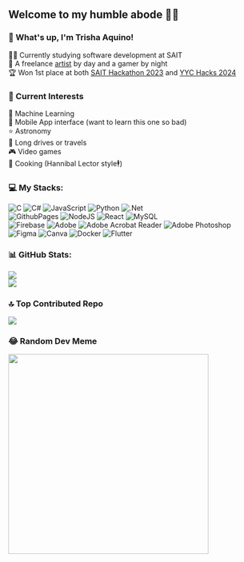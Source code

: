 <!-- My profile: I'll just have to edit it along the way :D -->

## Welcome to my humble abode :love_you_gesture:😎

### 👋 What's up, I'm Trisha Aquino!
👩‍💻 Currently studying software development at SAIT<br/>
🎨 A freelance [artist](https://www.instagram.com/leakissha/?hl=en) by day and a gamer by night<br/>
🏆 Won 1st place at both [SAIT Hackathon 2023](https://www.linkedin.com/posts/trishaaquino_saithack-activity-7141874351141699585-Tarl?utm_source=share&utm_medium=member_desktop) and [YYC Hacks 2024]([https://yychacks.ca/](https://livewirecalgary.com/2024/02/05/yyc-hacks-2024-hackathon-winner-gives-newcomers-info-right-after-they-land-in-calgary/))

### 👀 Current Interests 
🤖 Machine Learning<br/>
📱 Mobile App interface (want to learn this one so bad)<br/>
⭐ Astronomy<br/>
🚗 Long drives or travels<br/>
🎮 Video games<br/>
🥘 Cooking (Hannibal Lector style🕴️)<br/>

### 💻 My Stacks:
![C](https://img.shields.io/badge/c-%2300599C.svg?style=for-the-badge&logo=c&logoColor=white) 
![C#](https://img.shields.io/badge/c%23-%23239120.svg?style=for-the-badge&logo=csharp&logoColor=white) 
![JavaScript](https://img.shields.io/badge/javascript-%23323330.svg?style=for-the-badge&logo=javascript&logoColor=%23F7DF1E) 
![Python](https://img.shields.io/badge/python-3670A0?style=for-the-badge&logo=python&logoColor=ffdd54) 
![.Net](https://img.shields.io/badge/.NET-5C2D91?style=for-the-badge&logo=.net&logoColor=white)<br/>
![GithubPages](https://img.shields.io/badge/github%20pages-121013?style=for-the-badge&logo=github&logoColor=white) 
![NodeJS](https://img.shields.io/badge/node.js-6DA55F?style=for-the-badge&logo=node.js&logoColor=white) 
![React](https://img.shields.io/badge/react-%2320232a.svg?style=for-the-badge&logo=react&logoColor=%2361DAFB) 
![MySQL](https://img.shields.io/badge/mysql-%2300000f.svg?style=for-the-badge&logo=mysql&logoColor=white) <br/>
![Firebase](https://img.shields.io/badge/Firebase-039BE5?style=for-the-badge&logo=Firebase&logoColor=white) 
![Adobe](https://img.shields.io/badge/adobe-%23FF0000.svg?style=for-the-badge&logo=adobe&logoColor=white) 
![Adobe Acrobat Reader](https://img.shields.io/badge/Adobe%20Acrobat%20Reader-EC1C24.svg?style=for-the-badge&logo=Adobe%20Acrobat%20Reader&logoColor=white) 
![Adobe Photoshop](https://img.shields.io/badge/adobe%20photoshop-%2331A8FF.svg?style=for-the-badge&logo=adobe%20photoshop&logoColor=white) <br/>
![Figma](https://img.shields.io/badge/figma-%23F24E1E.svg?style=for-the-badge&logo=figma&logoColor=white)
![Canva](https://img.shields.io/badge/Canva-%2300C4CC.svg?style=for-the-badge&logo=Canva&logoColor=white) 
![Docker](https://img.shields.io/badge/docker-%230db7ed.svg?style=for-the-badge&logo=docker&logoColor=white) 
![Flutter](https://img.shields.io/badge/Flutter-%2302569B.svg?style=for-the-badge&logo=Flutter&logoColor=white)
### 📊 GitHub Stats:
![](https://github-readme-stats.vercel.app/api?username=TYAquino&theme=dracula&hide_border=false&include_all_commits=false&count_private=false)<br/>
![](https://github-readme-stats.vercel.app/api/top-langs/?username=TYAquino&theme=dracula&hide_border=false&include_all_commits=false&count_private=false&layout=compact)

### 🔝 Top Contributed Repo
![](https://github-contributor-stats.vercel.app/api?username=TYAquino&limit=5&theme=dark&combine_all_yearly_contributions=true)

### 😂 Random Dev Meme
<img src='https://randommeme-five.vercel.app/' style="height: 400px;"/>

<!-- Proudly created with GPRM ( https://gprm.itsvg.in ) -->
